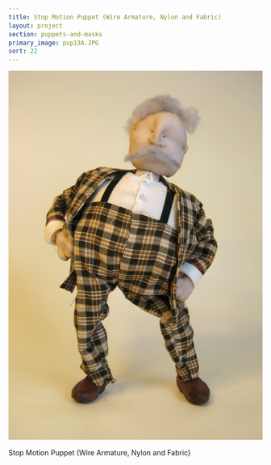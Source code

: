 ```yaml
---
title: Stop Motion Puppet (Wire Armature, Nylon and Fabric)
layout: project
section: puppets-and-masks
primary_image: pup13A.JPG
sort: 22
---
```


![Stop Motion Puppet](/img/puppets-and-masks/pup13B.JPG)

Stop Motion Puppet (Wire Armature, Nylon and Fabric)
